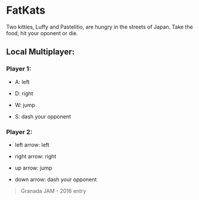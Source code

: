 # FatKats
Two kitties, Luffy and Pastelitio, are hungry in the streets of Japan. Take the food, hit your oponent or die. 
   
## Local Multiplayer:
   
### Player 1: 
   
- A: left
   
- D: right
   
- W: jump
   
- S: dash your opponent
   
### Player 2:
   
- left arrow: left
  
- right arrow: right
   
- up arrow: jump
   
- down arrow: dash your opponent
   
> Granada JAM - 2016 entry

